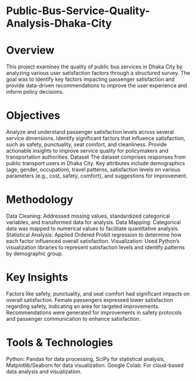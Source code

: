 # Public-Bus-Service-Quality-Analysis-Dhaka-City

# Overview
This project examines the quality of public bus services in Dhaka City by analyzing various user satisfaction factors through a structured survey. The goal was to identify key factors impacting passenger satisfaction and provide data-driven recommendations to improve the user experience and inform policy decisions.

# Objectives

Analyze and understand passenger satisfaction levels across several service dimensions.
Identify significant factors that influence satisfaction, such as safety, punctuality, seat comfort, and cleanliness.
Provide actionable insights to improve service quality for policymakers and transportation authorities.
Dataset
The dataset comprises responses from public transport users in Dhaka City. Key attributes include demographics (age, gender, occupation), travel patterns, satisfaction levels on various parameters (e.g., cost, safety, comfort), and suggestions for improvement.

# Methodology

Data Cleaning: Addressed missing values, standardized categorical variables, and transformed data for analysis.
Data Mapping: Categorical data was mapped to numerical values to facilitate quantitative analysis.
Statistical Analysis: Applied Ordered Probit regression to determine how each factor influenced overall satisfaction.
Visualization: Used Python’s visualization libraries to represent satisfaction levels and identify patterns by demographic group.
# Key Insights

Factors like safety, punctuality, and seat comfort had significant impacts on overall satisfaction.
Female passengers expressed lower satisfaction regarding safety, indicating an area for targeted improvements.
Recommendations were generated for improvements in safety protocols and passenger communication to enhance satisfaction.
# Tools & Technologies

Python: Pandas for data processing, SciPy for statistical analysis, Matplotlib/Seaborn for data visualization.
Google Colab: For cloud-based data analysis and visualization.
